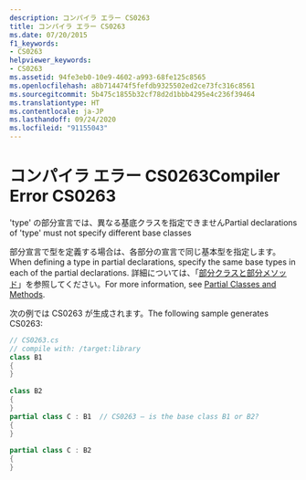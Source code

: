 ```yaml
---
description: コンパイラ エラー CS0263
title: コンパイラ エラー CS0263
ms.date: 07/20/2015
f1_keywords:
- CS0263
helpviewer_keywords:
- CS0263
ms.assetid: 94fe3eb0-10e9-4602-a993-68fe125c8565
ms.openlocfilehash: a8b714474f5fefdb9325502ed2ce73fc316c8561
ms.sourcegitcommit: 5b475c1855b32cf78d2d1bbb4295e4c236f39464
ms.translationtype: HT
ms.contentlocale: ja-JP
ms.lasthandoff: 09/24/2020
ms.locfileid: "91155043"
---
```

# <a name="compiler-error-cs0263"></a><span data-ttu-id="b9aed-103">コンパイラ エラー CS0263</span><span class="sxs-lookup"><span data-stu-id="b9aed-103">Compiler Error CS0263</span></span>

<span data-ttu-id="b9aed-104">'type' の部分宣言では、異なる基底クラスを指定できません</span><span class="sxs-lookup"><span data-stu-id="b9aed-104">Partial declarations of 'type' must not specify different base classes</span></span>  
  
 <span data-ttu-id="b9aed-105">部分宣言で型を定義する場合は、各部分の宣言で同じ基本型を指定します。</span><span class="sxs-lookup"><span data-stu-id="b9aed-105">When defining a type in partial declarations, specify the same base types in each of the partial declarations.</span></span> <span data-ttu-id="b9aed-106">詳細については、「[部分クラスと部分メソッド](../programming-guide/classes-and-structs/partial-classes-and-methods.md)」を参照してください。</span><span class="sxs-lookup"><span data-stu-id="b9aed-106">For more information, see [Partial Classes and Methods](../programming-guide/classes-and-structs/partial-classes-and-methods.md).</span></span>  
  
 <span data-ttu-id="b9aed-107">次の例では CS0263 が生成されます。</span><span class="sxs-lookup"><span data-stu-id="b9aed-107">The following sample generates CS0263:</span></span>  
  
```csharp  
// CS0263.cs  
// compile with: /target:library  
class B1  
{  
}  
  
class B2  
{  
}  
partial class C : B1  // CS0263 – is the base class B1 or B2?  
{  
}  
  
partial class C : B2  
{  
}  
```
